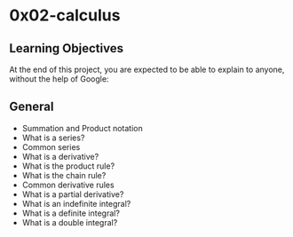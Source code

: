# 0x02-calculus
## Learning Objectives

At the end of this project, you are expected to be able to explain to anyone, without the help of Google:

## General

- Summation and Product notation
- What is a series?
- Common series
- What is a derivative?
- What is the product rule?
- What is the chain rule?
- Common derivative rules
- What is a partial derivative?
- What is an indefinite integral?
- What is a definite integral?
- What is a double integral?
